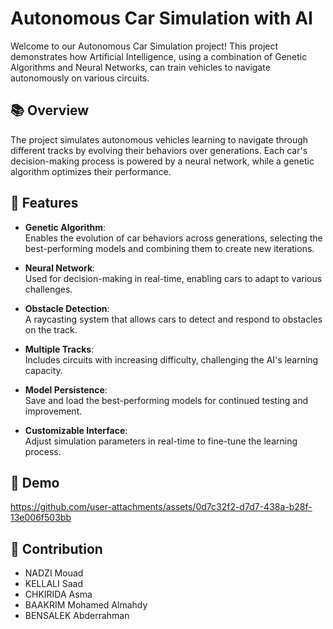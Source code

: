 # Autonomous Car Simulation with AI  

Welcome to our Autonomous Car Simulation project! This project demonstrates how Artificial Intelligence, using a combination of Genetic Algorithms and Neural Networks, can train vehicles to navigate autonomously on various circuits.  

## 📚 Overview  

The project simulates autonomous vehicles learning to navigate through different tracks by evolving their behaviors over generations. Each car's decision-making process is powered by a neural network, while a genetic algorithm optimizes their performance.  

## 🚀 Features  

- **Genetic Algorithm**:  
  Enables the evolution of car behaviors across generations, selecting the best-performing models and combining them to create new iterations.  

- **Neural Network**:  
  Used for decision-making in real-time, enabling cars to adapt to various challenges.  

- **Obstacle Detection**:  
  A raycasting system that allows cars to detect and respond to obstacles on the track.  

- **Multiple Tracks**:  
  Includes circuits with increasing difficulty, challenging the AI's learning capacity.  

- **Model Persistence**:  
  Save and load the best-performing models for continued testing and improvement.  

- **Customizable Interface**:  
  Adjust simulation parameters in real-time to fine-tune the learning process.  

## 🎥 Demo  

https://github.com/user-attachments/assets/0d7c32f2-d7d7-438a-b28f-13e006f503bb

## 🤝 Contribution
- NADZI Mouad
- KELLALI Saad
- CHKIRIDA Asma
- BAAKRIM Mohamed Almahdy
- BENSALEK Abderrahman

